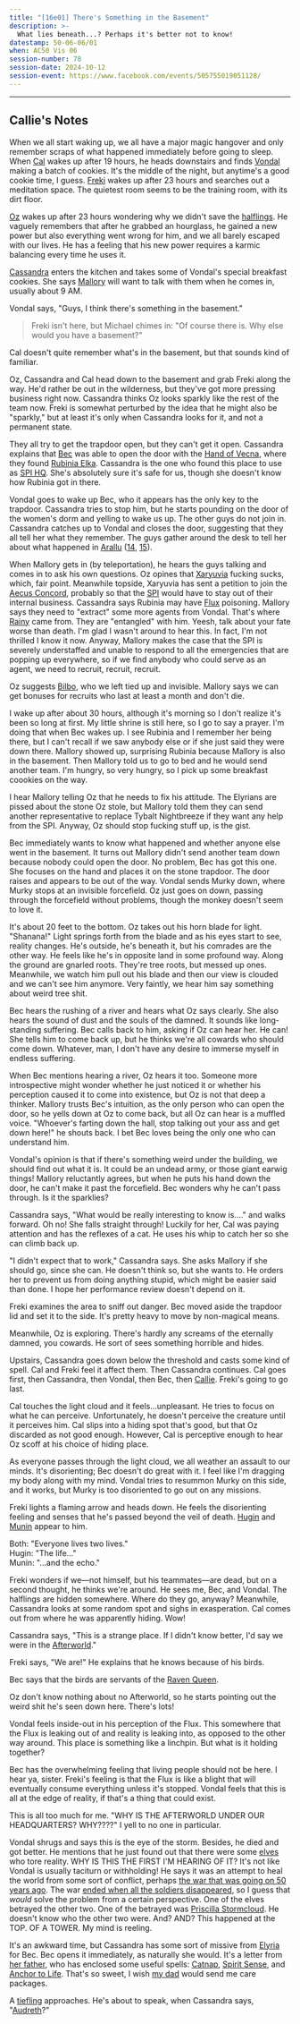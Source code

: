 ```yaml
---
title: "[16e01] There's Something in the Basement"
description: >-
  What lies beneath...? Perhaps it's better not to know!
datestamp: 50-06-06/01
when: AC50 Vis 06
session-number: 78
session-date: 2024-10-12
session-event: https://www.facebook.com/events/505755019051128/
---
```




-------------

## Callie's Notes

When we all start waking up, we all have a major magic hangover and only remember scraps of what happened immediately before going to sleep. When [Cal](../dossiers/cal) wakes up after 19 hours, he heads downstairs and finds [Vondal](../dossiers/vondal) making a batch of cookies. It's the middle of the night, but anytime's a good cookie time, I guess. [Freki](../dossiers/freki) wakes up after 23 hours and searches out a meditation space. The quietest room seems to be the training room, with its dirt floor. 

[Oz](../dossiers/oz) wakes up after 23 hours wondering why we didn't save the [halflings](../creatures/halflings). He vaguely remembers that after he grabbed an hourglass, he gained a new power but also everything went wrong for him, and we all barely escaped with our lives. He has a feeling that his new power requires a karmic balancing every time he uses it.

[Cassandra](../dossiers/cassandra) enters the kitchen and takes some of Vondal's special breakfast cookies. She says [Mallory](../dossiers/mallory) will want to talk with them when he comes in, usually about 9 AM.

Vondal says, "Guys, I think there's something in the basement."

> Freki isn't here, but Michael chimes in: "Of course there is. Why else would you have a basement?"

Cal doesn't quite remember what's in the basement, but that sounds kind of familiar.

Oz, Cassandra and Cal head down to the basement and grab Freki along the way. He'd rather be out in the wilderness, but they've got more pressing business right now. Cassandra thinks Oz looks sparkly like the rest of the team now. Freki is somewhat perturbed by the idea that he might also be "sparkly," but at least it's only when Cassandra looks for it, and not a permanent state.

They all try to get the trapdoor open, but they can't get it open. Cassandra explains that [Bec](../dossiers/bec) was able to open the door with the [Hand of Vecna](../relics/celestial-hand), where they found [Rubinia Elka](../dossiers/rubinia-elka). Cassandra is the one who found this place to use as [SPI HQ](../locales/spi-hq). She's absolutely sure it's safe for us, though she doesn't know how Rubinia got in there.

Vondal goes to wake up Bec, who it appears has the only key to the trapdoor. Cassandra tries to stop him, but he starts pounding on the door of the women's dorm and yelling to wake us up. The other guys do not join in. Cassandra catches up to Vondal and closes the door, suggesting that they all tell her what they remember. The guys gather around the desk to tell her about what happened in [Arallu](../locales/arallu) ([14](../events/case-14), [15](../events/case-15)).

When Mallory gets in (by teleportation), he hears the guys talking and comes in to ask his own questions. Oz opines that [Xaryuvia](../locales/xaryuvia) fucking sucks, which, fair point. Meanwhile topside, Xaryuvia has sent a petition to join the [Aecus Concord](../orgs/ac), probably so that the [SPI](../locales/spi) would have to stay out of their internal business. Cassandra says Rubinia may have [Flux](../locales/flux) poisoning. Mallory says they need to "extract" some more agents from Vondal. That's where [Rainy](../dossiers/rain) came from. They are "entangled" with him. Yeesh, talk about your fate worse than death. I'm glad I wasn't around to hear this. In fact, I'm not thrilled I know it now. Anyway, Mallory makes the case that the SPI is severely understaffed and unable to respond to all the emergencies that are popping up everywhere, so if we find anybody who could serve as an agent, we need to recruit, recruit, recruit.

Oz suggests [Bilbo](../dossiers/bilbo), who we left tied up and invisible. Mallory says we can get bonuses for recruits who last at least a month and don't die.

I wake up after about 30 hours, although it's morning so I don't realize it's been so long at first. My little shrine is still here, so I go to say a prayer. I'm doing that when Bec wakes up. I see Rubinia and I remember her being there, but I can't recall if we saw anybody else or if she just said they were down there. Mallory showed up, surprising Rubinia because Mallory is also in the basement. Then Mallory told us to go to bed and he would send another team. I'm hungry, so very hungry, so I pick up some breakfast coookies on the way.

I hear Mallory telling Oz that he needs to fix his attitude. The Elyrians are pissed about the stone Oz stole, but Mallory told them they can send another representative to replace Tybalt Nightbreeze if they want any help from the SPI. Anyway, Oz should stop fucking stuff up, is the gist.

Bec immediately wants to know what happened and whether anyone else went in the basement. It turns out Mallory didn't send another team down because nobody could open the door. No problem, Bec has got this one. She focuses on the hand and places it on the stone trapdoor. The door raises and appears to be out of the way. Vondal sends Murky down, where Murky stops at an invisible forcefield. Oz just goes on down, passing through the forcefield without problems, though the monkey doesn't seem to love it.

It's about 20 feet to the bottom. Oz takes out his horn blade for light. "Shanana!" Light springs forth from the blade and as his eyes start to see, reality changes. He's outside, he's beneath it, but his comrades are the other way. He feels like he's in opposite land in some profound way. Along the ground are gnarled roots. They're tree roots, but messed up ones. Meanwhile, we watch him pull out his blade and then our view is clouded and we can't see him anymore. Very faintly, we hear him say something about weird tree shit.

Bec hears the rushing of a river and hears what Oz says clearly. She also hears the sound of dust and the souls of the damned. It sounds like long-standing suffering. Bec calls back to him, asking if Oz can hear her. He can! She tells him to come back up, but he thinks we're all cowards who should come down. Whatever, man, I don't have any desire to immerse myself in endless suffering.

When Bec mentions hearing a river, Oz hears it too. Someone more introspective might wonder whether he just noticed it or whether his perception caused it to come into existence, but Oz is not that deep a thinker. Mallory trusts Bec's intuition, as the only person who can open the door, so he yells down at Oz to come back, but all Oz can hear is a muffled voice. "Whoever's farting down the hall, stop talking out your ass and get down here!" he shouts back. I bet Bec loves being the only one who can understand him. 

Vondal's opinion is that if there's something weird under the building, we should find out what it is. It could be an undead army, or those giant earwig things! Mallory reluctantly agrees, but when he puts his hand down the door, he can't make it past the forcefield. Bec wonders why he can't pass through. Is it the sparklies? 

Cassandra says, "What would be really interesting to know is...." and walks forward. Oh no! She falls straight through! Luckily for her, Cal was paying attention and has the reflexes of a cat. He uses his whip to catch her so she can climb back up.

"I didn't expect that to work," Cassandra says. She asks Mallory if she should go, since she can. He doesn't think so, but she wants to. He orders her to prevent us from doing anything stupid, which might be easier said than done. I hope her performance review doesn't depend on it.

Freki examines the area to sniff out danger. Bec moved aside the trapdoor lid and set it to the side. It's pretty heavy to move by non-magical means. 

Meanwhile, Oz is exploring. There's hardly any screams of the eternally damned, you cowards. He sort of sees something horrible and hides.

Upstairs, Cassandra goes down below the threshold and casts some kind of spell. Cal and Freki feel it affect them. Then Cassandra continues. Cal goes first, then Cassandra, then Vondal, then Bec, then [Callie](../dossiers/callie). Freki's going to go last.

Cal touches the light cloud and it feels...unpleasant. He tries to focus on what he can perceive. Unfortunately, he doesn't perceive the creature until it perceives him. Cal slips into a hiding spot that's good, but that Oz discarded as not good enough. However, Cal is perceptive enough to hear Oz scoff at his choice of hiding place.

As everyone passes through the light cloud, we all weather an assault to our minds. It's disorienting; Bec doesn't do great with it. I feel like I'm dragging my body along with my mind. Vondal tries to resummon Murky on this side, and it works, but Murky is too disoriented to go out on any missions.

Freki lights a flaming arrow and heads down. He feels the disorienting feeling and senses that he's passed beyond the veil of death. [Hugin](../dossiers/hugin) and [Munin](../dossiers/munin) appear to him.

Both: "Everyone lives two lives."  
Hugin: "The life..."  
Munin: "...and the echo."

Freki wonders if we&mdash;not himself, but his teammates&mdash;are dead, but on a second thought, he thinks we're around. He sees me, Bec, and Vondal. The halflings are hidden somewhere. Where do they go, anyway? Meanwhile, Cassandra looks at some random spot and sighs in exasperation. Cal comes out from where he was apparently hiding. Wow!

Cassandra says, "This is a strange place. If I didn't know better, I'd say we were in the [Afterworld](../locales/afterworld)."

Freki says, "We are!" He explains that he knows because of his birds.

Bec says that the birds are servants of the [Raven Queen](../dossiers/nerull).

Oz don't know nothing about no Afterworld, so he starts pointing out the weird shit he's seen down here. There's lots!

Vondal feels inside-out in his perception of the Flux. This somewhere that the Flux is leaking out of and reality is leaking into, as opposed to the other way around. This place is something like a linchpin. But what is it holding together?

Bec has the overwhelming feeling that living people should not be here. I hear ya, sister. Freki's feeling is that the Flux is like a blight that will eventually consume everything unless it's stopped. Vondal feels that this is all at the edge of reality, if that's a thing that could exist.

This is all too much for me. "WHY IS THE AFTERWORLD UNDER OUR HEADQUARTERS? WHY????" I yell to no one in particular.

Vondal shrugs and says this is the eye of the storm. Besides, he died and got better. He mentions that he just found out that there were some [elves](../creatures/elves) who tore reality. WHY IS THIS THE FIRST I'M HEARING OF IT? It's not like Vondal is usually taciturn or withholding! He says it was an attempt to heal the world from some sort of conflict, perhaps [the war that was going on 50 years ago](../events/necromachy). The war [ended when all the soldiers disappeared](../events/the-vanishing), so I guess that *would* solve the problem from a certain perspective. One of the elves betrayed the other two. One of the betrayed was [Priscilla Stormcloud](../dossiers/priscilla-stormcloud). He doesn't know who the other two were. And? AND? This happened at the TOP. OF A TOWER. My mind is reeling.

It's an awkward time, but Cassandra has some sort of missive from [Elyria](../locales/elyria) for Bec. Bec opens it immediately, as naturally she would. It's a letter from [her father](../dossiers/letharil-galere), who has enclosed some useful spells: [Catnap](../rules/spells#catnap), [Spirit Sense](../rules/spells#spirit-sense), and [Anchor to Life](../rules/spells#anchor-to-life). That's so sweet, I wish [my dad](../dossiers/rollomorphus-rockwell) would send me care packages.

A [tiefling](../creatures/tieflings) approaches. He's about to speak, when Cassandra says, "[Audreth](../dossiers/audreth)?"
